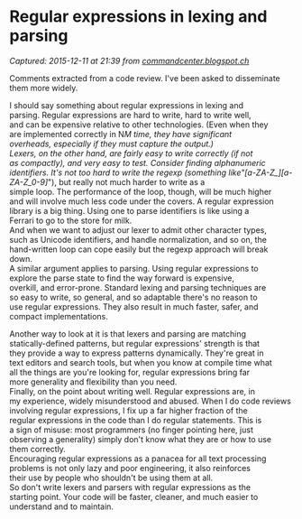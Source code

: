 # Regular expressions in lexing and parsing

_Captured: 2015-12-11 at 21:39 from [commandcenter.blogspot.ch](http://commandcenter.blogspot.ch/2011/08/regular-expressions-in-lexing-and.html)_

Comments extracted from a code review. I've been asked to disseminate them more widely.

I should say something about regular expressions in lexing and   
parsing. Regular expressions are hard to write, hard to write well,   
and can be expensive relative to other technologies. (Even when they   
are implemented correctly in N*M time, they have significant   
overheads, especially if they must capture the output.)   
Lexers, on the other hand, are fairly easy to write correctly (if not   
as compactly), and very easy to test. Consider finding alphanumeric   
identifiers. It's not too hard to write the regexp (something like"[a-ZA-Z_][a-ZA-Z_0-9]*"), but really not much harder to write as a   
simple loop. The performance of the loop, though, will be much higher   
and will involve much less code under the covers. A regular expression   
library is a big thing. Using one to parse identifiers is like using a   
Ferrari to go to the store for milk.   
And when we want to adjust our lexer to admit other character types,   
such as Unicode identifiers, and handle normalization, and so on, the   
hand-written loop can cope easily but the regexp approach will break   
down.   
A similar argument applies to parsing. Using regular expressions to   
explore the parse state to find the way forward is expensive,   
overkill, and error-prone. Standard lexing and parsing techniques are   
so easy to write, so general, and so adaptable there's no reason to   
use regular expressions. They also result in much faster, safer, and   
compact implementations.

Another way to look at it is that lexers and parsing are matching   
statically-defined patterns, but regular expressions' strength is that   
they provide a way to express patterns dynamically. They're great in   
text editors and search tools, but when you know at compile time what   
all the things are you're looking for, regular expressions bring far   
more generality and flexibility than you need.   
Finally, on the point about writing well. Regular expressions are, in   
my experience, widely misunderstood and abused. When I do code reviews   
involving regular expressions, I fix up a far higher fraction of the   
regular expressions in the code than I do regular statements. This is   
a sign of misuse: most programmers (no finger pointing here, just   
observing a generality) simply don't know what they are or how to use   
them correctly.   
Encouraging regular expressions as a panacea for all text processing   
problems is not only lazy and poor engineering, it also reinforces   
their use by people who shouldn't be using them at all.   
So don't write lexers and parsers with regular expressions as the   
starting point. Your code will be faster, cleaner, and much easier to   
understand and to maintain.
